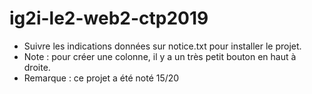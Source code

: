 # ig2i-le2-web2-ctp2019

+ Suivre les indications données sur notice.txt pour installer le projet.
+ Note : pour créer une colonne, il y a un très petit bouton en haut à droite.
+ Remarque : ce projet a été noté 15/20
